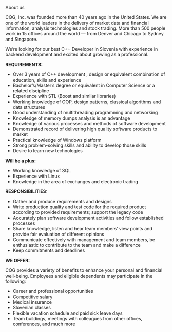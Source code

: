 About us

CQG, Inc. was founded more than 40 years ago in the United States. We are one
of the world leaders in the delivery of market data and financial information,
analysis technologies and stock trading. More than 500 people work in 15
offices around the world — from Denver and Chicago to Sydney and Singapore.

We’re looking for our best C++ Developer in Slovenia with experience in
backend development and excited about growing as a professional.

**REQUIREMENTS:**

  * Over 3 years of C++ development , design or equivalent combination of education, skills and experience
  * Bachelor’s/Master’s degree or equivalent in Computer Science or a related discipline
  * Experience with STL (Boost and similar libraries)
  * Working knowledge of OOP, design patterns, classical algorithms and data structures
  * Good understanding of multithreading programming and networking
  * Knowledge of memory dumps analysis is an advantage
  * Knowledge of various processes and methods of software development
  * Demonstrated record of delivering high quality software products to market
  * Practical knowledge of Windows platform
  * Strong problem-solving skills and ability to develop those skills
  * Desire to learn new technologies

**Will be a plus:**

  * Working knowledge of SQL 
  * Experience with Linux
  * Knowledge in the area of exchanges and electronic trading 

**RESPONSIBILITIES:**

  * Gather and produce requirements and designs
  * Write production quality and test code for the required product according to provided requirements; support the legacy code
  * Accurately plan software development activities and follow established processes
  * Share knowledge, listen and hear team members’ view points and provide fair evaluation of different opinions
  * Communicate effectively with management and team members, be enthusiastic to contribute to the team and make a difference
  * Keep commitments and deadlines

**WE OFFER:**

CQG provides a variety of benefits to enhance your personal and financial
well-being. Employees and eligible dependents may participate in the
following:

  * Career and professional opportunities
  * Competitive salary 
  * Medical insurance
  * Slovenian classes
  * Flexible vacation schedule and paid sick leave days
  * Team buildings, meetings with colleagues from other offices, conferences, and much more